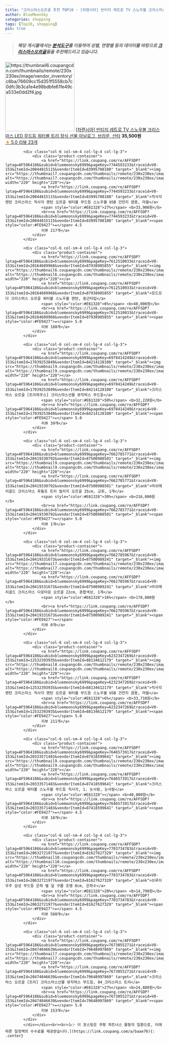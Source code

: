 ```yaml
---
title: "크리스마스오르골 추천 TOP10 - [차렌시아] 빈티지 레트로 TV 스노우볼 크리스마스 LED 무드등 워터볼 트리 장식 선물 아날로그, 브라운, 산타"
author: BlueMoonSky
categories: shopping
tags: [Top10, shopping]
pin: true
---
```


> ##### 해당 게시물에서는 [**분석도구**](https://itemscout.io/)를 이용하여 **성별**, **연령별** 등의 데이터를 바탕으로 [**크리스마스오르골**](https://link.coupang.com/a/baae76)들을 추천해드리고 있습니다.
<div class="container"><div class="row">
            <div class="col-6 col-sm-4 col-lg-4 col-lg-3">
                <div class="product-container">
                    <a href="https://link.coupang.com/re/AFFSDP?lptag=AF5964186&subid=bluemoonsky6999&pageKey=7717308514&traceid=V0-153&itemId=20701921096&vendorItemId=87773108970" target="_blank"><img src="https://thumbnail6.coupangcdn.com/thumbnails/remote/230x230ex/image/vendor_inventory/c6ba/76609cc15d351f5558cb7c0dfc3b3ca1e4e98bdbfe61fe49ca533e0dd2f4.jpg" alt="https://thumbnail6.coupangcdn.com/thumbnails/remote/230x230ex/image/vendor_inventory/c6ba/76609cc15d351f5558cb7c0dfc3b3ca1e4e98bdbfe61fe49ca533e0dd2f4.jpg" width="220" height="220"></a>
                    <a href="https://link.coupang.com/re/AFFSDP?lptag=AF5964186&subid=bluemoonsky6999&pageKey=7717308514&traceid=V0-153&itemId=20701921096&vendorItemId=87773108970" target="_blank">[차렌시아] 빈티지 레트로 TV 스노우볼 크리스마스 LED 무드등 워터볼 트리 장식 선물 아날로그, 브라운, 산타</a>
                    <span style="color:#E61328"></span> <b>35,500원</b>
                    <br><a href="https://link.coupang.com/re/AFFSDP?lptag=AF5964186&subid=bluemoonsky6999&pageKey=7717308514&traceid=V0-153&itemId=20701921096&vendorItemId=87773108970" target="_blank"><span style="color:#FE9427">★</span> 5.0
                    리뷰 23개</a>
                </div>
            </div>
            
            <div class="col-6 col-sm-4 col-lg-4 col-lg-3">
                <div class="product-container">
                    <a href="https://link.coupang.com/re/AFFSDP?lptag=AF5964186&subid=bluemoonsky6999&pageKey=7744593233&traceid=V0-153&itemId=20844815115&vendorItemId=83995708180" target="_blank"><img src="https://thumbnail7.coupangcdn.com/thumbnails/remote/230x230ex/image/vendor_inventory/4a95/fb6070b14aa3d85f0d76188bcab54912e009948dd424df441ef4c3b488af.jpg" alt="https://thumbnail7.coupangcdn.com/thumbnails/remote/230x230ex/image/vendor_inventory/4a95/fb6070b14aa3d85f0d76188bcab54912e009948dd424df441ef4c3b488af.jpg" width="220" height="220"></a>
                    <a href="https://link.coupang.com/re/AFFSDP?lptag=AF5964186&subid=bluemoonsky6999&pageKey=7744593233&traceid=V0-153&itemId=20844815115&vendorItemId=83995708180" target="_blank">직사각 랜턴 크리스마스 직사각 랜턴 오르골 워터볼 무드등 스노우볼 USB 건전지 겸용, 마을</a>
                    <span style="color:#E61328">27%</span> <b>33,900원</b>
                    <br><a href="https://link.coupang.com/re/AFFSDP?lptag=AF5964186&subid=bluemoonsky6999&pageKey=7744593233&traceid=V0-153&itemId=20844815115&vendorItemId=83995708180" target="_blank"><span style="color:#FE9427">★</span> 4.5
                    리뷰 217개</a>
                </div>
            </div>
            
            <div class="col-6 col-sm-4 col-lg-4 col-lg-3">
                <div class="product-container">
                    <a href="https://link.coupang.com/re/AFFSDP?lptag=AF5964186&subid=bluemoonsky6999&pageKey=7612510033&traceid=V0-153&itemId=20164689968&vendorItemId=87938985855" target="_blank"><img src="https://thumbnail6.coupangcdn.com/thumbnails/remote/230x230ex/image/vendor_inventory/af99/77c06da9530ab6c44d8341fd43c0b5b6a1da378df054f86a8421ae557d05.png" alt="https://thumbnail6.coupangcdn.com/thumbnails/remote/230x230ex/image/vendor_inventory/af99/77c06da9530ab6c44d8341fd43c0b5b6a1da378df054f86a8421ae557d05.png" width="220" height="220"></a>
                    <a href="https://link.coupang.com/re/AFFSDP?lptag=AF5964186&subid=bluemoonsky6999&pageKey=7612510033&traceid=V0-153&itemId=20164689968&vendorItemId=87938985855" target="_blank">모드모다 크리스마스 오르골 워터볼 스노우볼 랜턴, 둥근타입</a>
                    <span style="color:#E61328">6%</span> <b>40,000원</b>
                    <br><a href="https://link.coupang.com/re/AFFSDP?lptag=AF5964186&subid=bluemoonsky6999&pageKey=7612510033&traceid=V0-153&itemId=20164689968&vendorItemId=87938985855" target="_blank"><span style="color:#FE9427">★</span> 5.0
                    리뷰 188개</a>
                </div>
            </div>
            
            <div class="col-6 col-sm-4 col-lg-4 col-lg-3">
                <div class="product-container">
                    <a href="https://link.coupang.com/re/AFFSDP?lptag=AF5964186&subid=bluemoonsky6999&pageKey=6978414249&traceid=V0-153&itemId=17039253849&vendorItemId=84214128108" target="_blank"><img src="https://thumbnail9.coupangcdn.com/thumbnails/remote/230x230ex/image/vendor_inventory/65b3/8db0f79289152d41f742590b91f618304e4722dacb4590ada4e2043ef2bb.jpg" alt="https://thumbnail9.coupangcdn.com/thumbnails/remote/230x230ex/image/vendor_inventory/65b3/8db0f79289152d41f742590b91f618304e4722dacb4590ada4e2043ef2bb.jpg" width="220" height="220"></a>
                    <a href="https://link.coupang.com/re/AFFSDP?lptag=AF5964186&subid=bluemoonsky6999&pageKey=6978414249&traceid=V0-153&itemId=17039253849&vendorItemId=84214128108" target="_blank">크리스마스 오르골 [트리하우스] 크리스마스선물 뮤직박스 무드등</a>
                    <span style="color:#E61328">50%</span> <b>32,220원</b>
                    <br><a href="https://link.coupang.com/re/AFFSDP?lptag=AF5964186&subid=bluemoonsky6999&pageKey=6978414249&traceid=V0-153&itemId=17039253849&vendorItemId=84214128108" target="_blank"><span style="color:#FE9427">★</span> 5.0
                    리뷰 39개</a>
                </div>
            </div>
            
            <div class="col-6 col-sm-4 col-lg-4 col-lg-3">
                <div class="product-container">
                    <a href="https://link.coupang.com/re/AFFSDP?lptag=AF5964186&subid=bluemoonsky6999&pageKey=7662785771&traceid=V0-153&itemId=20419330792&vendorItemId=87500988501" target="_blank"><img src="https://thumbnail9.coupangcdn.com/thumbnails/remote/230x230ex/image/rs_quotation_api/a7tcwldc/c4a4e4e0046c402794d0dc0ee3901241.jpg" alt="https://thumbnail9.coupangcdn.com/thumbnails/remote/230x230ex/image/rs_quotation_api/a7tcwldc/c4a4e4e0046c402794d0dc0ee3901241.jpg" width="220" height="220"></a>
                    <a href="https://link.coupang.com/re/AFFSDP?lptag=AF5964186&subid=bluemoonsky6999&pageKey=7662785771&traceid=V0-153&itemId=20419330792&vendorItemId=87500988501" target="_blank">마쉬매리골드 크리스마스 루돌프 트리 빌리지 오르골 35cm, 교회, 1개</a>
                    <span style="color:#E61328">30%</span> <b>216,000원</b>
                    <br><a href="https://link.coupang.com/re/AFFSDP?lptag=AF5964186&subid=bluemoonsky6999&pageKey=7662785771&traceid=V0-153&itemId=20419330792&vendorItemId=87500988501" target="_blank"><span style="color:#FE9427">★</span> 5.0
                    리뷰 1개</a>
                </div>
            </div>
            
            <div class="col-6 col-sm-4 col-lg-4 col-lg-3">
                <div class="product-container">
                    <a href="https://link.coupang.com/re/AFFSDP?lptag=AF5964186&subid=bluemoonsky6999&pageKey=7662785967&traceid=V0-153&itemId=20419331673&vendorItemId=87500989241" target="_blank"><img src="https://thumbnail7.coupangcdn.com/thumbnails/remote/230x230ex/image/rs_quotation_api/skay42bj/a8929e5e7bc242498a11c6e1e8392787.jpg" alt="https://thumbnail7.coupangcdn.com/thumbnails/remote/230x230ex/image/rs_quotation_api/skay42bj/a8929e5e7bc242498a11c6e1e8392787.jpg" width="220" height="220"></a>
                    <a href="https://link.coupang.com/re/AFFSDP?lptag=AF5964186&subid=bluemoonsky6999&pageKey=7662785967&traceid=V0-153&itemId=20419331673&vendorItemId=87500989241" target="_blank">마쉬매리골드 크리스마스 다운타운 오르골 22cm, 혼합색상, 1개</a>
                    <span style="color:#E61328">16%</span> <b>178,800원</b>
                    <br><a href="https://link.coupang.com/re/AFFSDP?lptag=AF5964186&subid=bluemoonsky6999&pageKey=7662785967&traceid=V0-153&itemId=20419331673&vendorItemId=87500989241" target="_blank"><span style="color:#FE9427">★</span> 
                    리뷰 0개</a>
                </div>
            </div>
            
            <div class="col-6 col-sm-4 col-lg-4 col-lg-3">
                <div class="product-container">
                    <a href="https://link.coupang.com/re/AFFSDP?lptag=AF5964186&subid=bluemoonsky6999&pageKey=6232347269&traceid=V0-153&itemId=12532393935&vendorItemId=88134612179" target="_blank"><img src="https://thumbnail8.coupangcdn.com/thumbnails/remote/230x230ex/image/vendor_inventory/c02a/5588618534588a500bb9c97761608350ed81bceb3c8f89c4b0405b185a83.png" alt="https://thumbnail8.coupangcdn.com/thumbnails/remote/230x230ex/image/vendor_inventory/c02a/5588618534588a500bb9c97761608350ed81bceb3c8f89c4b0405b185a83.png" width="220" height="220"></a>
                    <a href="https://link.coupang.com/re/AFFSDP?lptag=AF5964186&subid=bluemoonsky6999&pageKey=6232347269&traceid=V0-153&itemId=12532393935&vendorItemId=88134612179" target="_blank">직사각 랜턴 크리스마스 직사각 랜턴 오르골 워터볼 무드등 스노우볼 USB 건전지 겸용, 마을</a>
                    <span style="color:#E61328">6%</span> <b>33,710원</b>
                    <br><a href="https://link.coupang.com/re/AFFSDP?lptag=AF5964186&subid=bluemoonsky6999&pageKey=6232347269&traceid=V0-153&itemId=12532393935&vendorItemId=88134612179" target="_blank"><span style="color:#FE9427">★</span> 5.0
                    리뷰 211개</a>
                </div>
            </div>
            
            <div class="col-6 col-sm-4 col-lg-4 col-lg-3">
                <div class="product-container">
                    <a href="https://link.coupang.com/re/AFFSDP?lptag=AF5964186&subid=bluemoonsky6999&pageKey=7646573917&traceid=V0-153&itemId=20333571483&vendorItemId=87418599641" target="_blank"><img src="https://thumbnail9.coupangcdn.com/thumbnails/remote/230x230ex/image/vendor_inventory/27b8/8967d0e63ba867897eda3de57e41e35895f58410ca3975bcc5246354115e.jpg" alt="https://thumbnail9.coupangcdn.com/thumbnails/remote/230x230ex/image/vendor_inventory/27b8/8967d0e63ba867897eda3de57e41e35895f58410ca3975bcc5246354115e.jpg" width="220" height="220"></a>
                    <a href="https://link.coupang.com/re/AFFSDP?lptag=AF5964186&subid=bluemoonsky6999&pageKey=7646573917&traceid=V0-153&itemId=20333571483&vendorItemId=87418599641" target="_blank">크리스마스 오르골 워터볼 스노우볼 무드등 직사각, 1. 눈사람, 눈사람</a>
                    <span style="color:#E61328"></span> <b>40,800원</b>
                    <br><a href="https://link.coupang.com/re/AFFSDP?lptag=AF5964186&subid=bluemoonsky6999&pageKey=7646573917&traceid=V0-153&itemId=20333571483&vendorItemId=87418599641" target="_blank"><span style="color:#FE9427">★</span> 4.5
                    리뷰 18개</a>
                </div>
            </div>
            
            <div class="col-6 col-sm-4 col-lg-4 col-lg-3">
                <div class="product-container">
                    <a href="https://link.coupang.com/re/AFFSDP?lptag=AF5964186&subid=bluemoonsky6999&pageKey=7703734783&traceid=V0-153&itemId=20632721977&vendorItemId=81627627329" target="_blank"><img src="https://thumbnail10.coupangcdn.com/thumbnails/remote/230x230ex/image/rs_quotation_api/swh1n9fq/0398b473e7384103ba9d63daa577a2ff.jpg" alt="https://thumbnail10.coupangcdn.com/thumbnails/remote/230x230ex/image/rs_quotation_api/swh1n9fq/0398b473e7384103ba9d63daa577a2ff.jpg" width="220" height="220"></a>
                    <a href="https://link.coupang.com/re/AFFSDP?lptag=AF5964186&subid=bluemoonsky6999&pageKey=7703734783&traceid=V0-153&itemId=20632721977&vendorItemId=81627627329" target="_blank">브루이 우주 감성 무드등 은하 별 달 구름 조명 8cm, 은하수</a>
                    <span style="color:#E61328">20%</span> <b>14,790원</b>
                    <br><a href="https://link.coupang.com/re/AFFSDP?lptag=AF5964186&subid=bluemoonsky6999&pageKey=7703734783&traceid=V0-153&itemId=20632721977&vendorItemId=81627627329" target="_blank"><span style="color:#FE9427">★</span> 4.5
                    리뷰 560개</a>
                </div>
            </div>
            
            <div class="col-6 col-sm-4 col-lg-4 col-lg-3">
                <div class="product-container">
                    <a href="https://link.coupang.com/re/AFFSDP?lptag=AF5964186&subid=bluemoonsky6999&pageKey=7673055271&traceid=V0-153&itemId=20474046639&vendorItemId=79648997869" target="_blank"><img src="https://thumbnail7.coupangcdn.com/thumbnails/remote/230x230ex/image/vendor_inventory/68f1/a539988999e9e022163ba269643851bd1d42b7c2f34f0bf5acb4855d6ab3.jpg" alt="https://thumbnail7.coupangcdn.com/thumbnails/remote/230x230ex/image/vendor_inventory/68f1/a539988999e9e022163ba269643851bd1d42b7c2f34f0bf5acb4855d6ab3.jpg" width="220" height="220"></a>
                    <a href="https://link.coupang.com/re/AFFSDP?lptag=AF5964186&subid=bluemoonsky6999&pageKey=7673055271&traceid=V0-153&itemId=20474046639&vendorItemId=79648997869" target="_blank">크리스마스 오르골 [트리] 크리스마스선물 뮤직박스 무드등, 04_크리스마스 트리</a>
                    <span style="color:#E61328">27%</span> <b>24,880원</b>
                    <br><a href="https://link.coupang.com/re/AFFSDP?lptag=AF5964186&subid=bluemoonsky6999&pageKey=7673055271&traceid=V0-153&itemId=20474046639&vendorItemId=79648997869" target="_blank"><span style="color:#FE9427">★</span> 5.0
                    리뷰 153개</a>
                </div>
            </div>
            </div></div><br><br>[👉 이 포스팅은 쿠팡 파트너스 활동의 일환으로, 이에 따른 일정액의 수수료를 제공받습니다.](https://link.coupang.com/a/baae76){: .center}